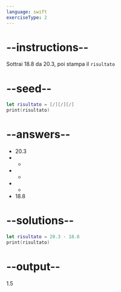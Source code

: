 ```yaml
---
language: swift
exerciseType: 2
---
```


# --instructions--

Sottrai 18.8 da 20.3, poi stampa il `risultato`

# --seed--

```swift
let risultato = [/][/][/]
print(risultato)
```

# --answers--

- 20.3
-  - 
-  + 
-  * 
- 18.8

# --solutions--

```swift
let risultato = 20.3 - 18.8
print(risultato)
```

# --output--

1.5
